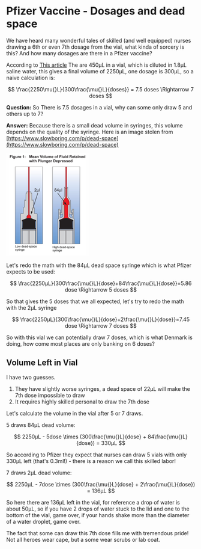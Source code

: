 # Pfizer Vaccine - Dosages and dead space

We have heard many wonderful tales of skilled (and well equipped) nurses
drawing a 6th or even 7th dosage from the vial, what kinda of sorcery is this?
And how many dosages are there in a Pfizer vaccine?

According to [This
article](https://www.theverge.com/2020/12/19/22188456/pfizer-biontech-vaccine-extra-antivirus-moderna)
The are 450µL in a vial, which is diluted in 1.8µL saline water, this gives a
final volume of 2250µL, one dosage is 300µL, so a naive calculation is:

$$
\frac{2250\mu{}L}{300\frac{\mu{}L}{doses}} = 7.5 doses \Rightarrow 7 doses
$$

**Question:** So There is 7.5 dosages in a vial, why can some only draw 5 and others up to 7?

**Answer:** Because there is a small dead volume in syringes, this volume
depends on the quality of the syringe. Here is an image stolen from
[https://www.slowboring.com/p/dead-space](https://www.slowboring.com/p/dead-space)

![img](figures/syringe.webp)

Let's redo the math with the 84µL dead space syringe which is what Pfizer
expects to be used:

$$
\frac{2250µL}{300\frac{\mu{}L}{dose}+84\frac{\mu{}L}{dose}}=5.86 dose \Rightarrow 5 doses
$$

So that gives the 5 doses that we all expected, let's try to redo the math with the 2µL syringe

$$
\frac{2250µL}{300\frac{\mu{}L}{dose}+2\frac{\mu{}L}{dose}}=7.45 dose \Rightarrow 7 doses
$$

So with this vial we can potentially draw 7 doses, which is what Denmark is doing, how come most places are only banking on 6 doses?

## Volume Left in Vial

I have two guesses.

1. They have slightly worse syringes, a dead space of 22µL will make the 7th
   dose impossible to draw
2. It requires highly skilled personal to draw the 7th dose

Let's calculate the volume in the vial after 5 or 7 draws.

5 draws 84µL dead volume:

$$
2250µL - 5dose \times (300\frac{\mu{}L}{dose} + 84\frac{\mu{}L}{dose}) = 330µL
$$

So according to Pfizer they expect that nurses can draw 5 vials with only 330µL
left (that's 0.3ml!) - there is a reason we call this skilled labor!

7 draws 2µL dead volume:

$$
2250µL - 7dose \times (300\frac{\mu{}L}{dose} + 2\frac{\mu{}L}{dose}) = 136µL
$$

So here there are 136µL left in the vial, for reference a drop of water is about
50µL, so if you have 2 drops of water stuck to the lid and one to the bottom
of the vial, game over, if your hands shake more than the diameter of a water
droplet, game over.

The fact that some can draw this 7th dose fills me with tremendous pride! Not
all heroes wear cape, but a some wear scrubs or lab coat.





